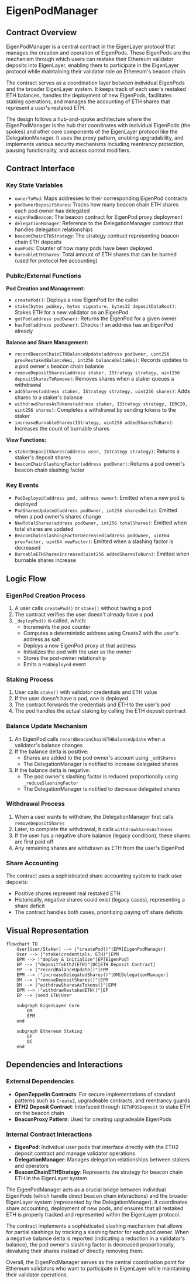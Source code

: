 # EigenPodManager

## Contract Overview

EigenPodManager is a central contract in the EigenLayer protocol that manages the creation and operation of EigenPods. These EigenPods are the mechanism through which users can restake their Ethereum validator deposits into EigenLayer, enabling them to participate in the EigenLayer protocol while maintaining their validator role on Ethereum's beacon chain.

The contract serves as a coordination layer between individual EigenPods and the broader EigenLayer system. It keeps track of each user's restaked ETH balances, handles the deployment of new EigenPods, facilitates staking operations, and manages the accounting of ETH shares that represent a user's restaked ETH.

The design follows a hub-and-spoke architecture where the EigenPodManager is the hub that coordinates with individual EigenPods (the spokes) and other core components of the EigenLayer protocol like the DelegationManager. It uses the proxy pattern, enabling upgradability, and implements various security mechanisms including reentrancy protection, pausing functionality, and access control modifiers.

## Contract Interface

### Key State Variables
- `ownerToPod`: Maps addresses to their corresponding EigenPod contracts
- `podOwnerDepositShares`: Tracks how many beacon chain ETH shares each pod owner has delegated
- `eigenPodBeacon`: The beacon contract for EigenPod proxy deployment
- `delegationManager`: Reference to the DelegationManager contract that handles delegation relationships
- `beaconChainETHStrategy`: The strategy contract representing beacon chain ETH deposits
- `numPods`: Counter of how many pods have been deployed
- `burnableETHShares`: Total amount of ETH shares that can be burned (used for protocol fee accounting)

### Public/External Functions

**Pod Creation and Management:**
- `createPod()`: Deploys a new EigenPod for the caller
- `stake(bytes pubkey, bytes signature, bytes32 depositDataRoot)`: Stakes ETH for a new validator on an EigenPod
- `getPod(address podOwner)`: Returns the EigenPod for a given owner
- `hasPod(address podOwner)`: Checks if an address has an EigenPod already

**Balance and Share Management:**
- `recordBeaconChainETHBalanceUpdate(address podOwner, uint256 prevRestakedBalanceWei, int256 balanceDeltaWei)`: Records updates to a pod owner's beacon chain balance
- `removeDepositShares(address staker, IStrategy strategy, uint256 depositSharesToRemove)`: Removes shares when a staker queues a withdrawal
- `addShares(address staker, IStrategy strategy, uint256 shares)`: Adds shares to a staker's balance
- `withdrawSharesAsTokens(address staker, IStrategy strategy, IERC20, uint256 shares)`: Completes a withdrawal by sending tokens to the staker
- `increaseBurnableShares(IStrategy, uint256 addedSharesToBurn)`: Increases the count of burnable shares

**View Functions:**
- `stakerDepositShares(address user, IStrategy strategy)`: Returns a staker's deposit shares
- `beaconChainSlashingFactor(address podOwner)`: Returns a pod owner's beacon chain slashing factor

### Key Events
- `PodDeployed(address pod, address owner)`: Emitted when a new pod is deployed
- `PodSharesUpdated(address podOwner, int256 sharesDelta)`: Emitted when a pod owner's shares change
- `NewTotalShares(address podOwner, int256 totalShares)`: Emitted when total shares are updated
- `BeaconChainSlashingFactorDecreased(address podOwner, uint64 prevFactor, uint64 newFactor)`: Emitted when a slashing factor is decreased
- `BurnableETHSharesIncreased(uint256 addedSharesToBurn)`: Emitted when burnable shares increase

## Logic Flow

### EigenPod Creation Process
1. A user calls `createPod()` or `stake()` without having a pod
2. The contract verifies the user doesn't already have a pod
3. `_deployPod()` is called, which:
   - Increments the pod counter
   - Computes a deterministic address using Create2 with the user's address as salt
   - Deploys a new EigenPod proxy at that address
   - Initializes the pod with the user as the owner
   - Stores the pod-owner relationship
   - Emits a `PodDeployed` event

### Staking Process
1. User calls `stake()` with validator credentials and ETH value
2. If the user doesn't have a pod, one is deployed
3. The contract forwards the credentials and ETH to the user's pod
4. The pod handles the actual staking by calling the ETH deposit contract

### Balance Update Mechanism
1. An EigenPod calls `recordBeaconChainETHBalanceUpdate` when a validator's balance changes
2. If the balance delta is positive:
   - Shares are added to the pod owner's account using `_addShares`
   - The DelegationManager is notified to increase delegated shares
3. If the balance delta is negative:
   - The pod owner's slashing factor is reduced proportionally using `_reduceSlashingFactor`
   - The DelegationManager is notified to decrease delegated shares

### Withdrawal Process
1. When a user wants to withdraw, the DelegationManager first calls `removeDepositShares`
2. Later, to complete the withdrawal, it calls `withdrawSharesAsTokens`
3. If the user has a negative share balance (legacy condition), these shares are first paid off
4. Any remaining shares are withdrawn as ETH from the user's EigenPod

### Share Accounting
The contract uses a sophisticated share accounting system to track user deposits:
- Positive shares represent real restaked ETH
- Historically, negative shares could exist (legacy cases), representing a share deficit
- The contract handles both cases, prioritizing paying off share deficits

## Visual Representation

```mermaid
flowchart TD
    User[User/Staker] --> |"createPod()"|EPM[EigenPodManager]
    User --> |"stake(credentials, ETH)"|EPM
    EPM --> |"deploy & initialize"|EP[EigenPod]
    EP --> |"depositToEth2(ETH)"|DC[ETH Deposit Contract]
    EP --> |"recordBalanceUpdate()"|EPM
    EPM --> |"increaseDelegatedShares()"|DM[DelegationManager]
    DM --> |"removeDepositShares()"|EPM
    DM --> |"withdrawSharesAsTokens()"|EPM
    EPM --> |"withdrawRestakedETH()"|EP
    EP --> |send ETH|User
    
    subgraph EigenLayer Core
        DM
        EPM
    end
    
    subgraph Ethereum Staking
        EP
        DC
    end
```

## Dependencies and Interactions

### External Dependencies
- **OpenZeppelin Contracts**: For secure implementations of standard patterns such as `Create2`, upgradeable contracts, and reentrancy guards
- **ETH2 Deposit Contract**: Interfaced through `IETHPOSDeposit` to stake ETH on the beacon chain
- **BeaconProxy Pattern**: Used for creating upgradeable EigenPods

### Internal Contract Interactions
- **EigenPod**: Individual user pods that interface directly with the ETH2 deposit contract and manage validator operations
- **DelegationManager**: Manages delegation relationships between stakers and operators
- **BeaconChainETHStrategy**: Represents the strategy for beacon chain ETH in the EigenLayer system

The EigenPodManager acts as a crucial bridge between individual EigenPods (which handle direct beacon chain interactions) and the broader EigenLayer system (represented by the DelegationManager). It coordinates share accounting, deployment of new pods, and ensures that all restaked ETH is properly tracked and represented within the EigenLayer protocol.

The contract implements a sophisticated slashing mechanism that allows for partial slashings by tracking a slashing factor for each pod owner. When a negative balance delta is reported (indicating a reduction in a validator's balance), the pod owner's slashing factor is decreased proportionally, devaluing their shares instead of directly removing them.

Overall, the EigenPodManager serves as the central coordination point for Ethereum validators who want to participate in EigenLayer while maintaining their validator operations.